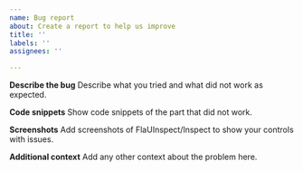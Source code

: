 ```yaml
---
name: Bug report
about: Create a report to help us improve
title: ''
labels: ''
assignees: ''

---
```


**Describe the bug**
Describe what you tried and what did not work as expected.

**Code snippets**
Show code snippets of the part that did not work.

**Screenshots**
Add screenshots of FlaUInspect/Inspect to show your controls with issues.

**Additional context**
Add any other context about the problem here.
